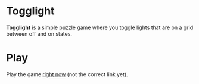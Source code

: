 # Togglight

**Togglight** is a simple puzzle game where you toggle lights that are on a grid between off and on states.

# Play

Play the game [right now](https://github.com/DydyCraft-21/Togglight) (not the correct link yet).